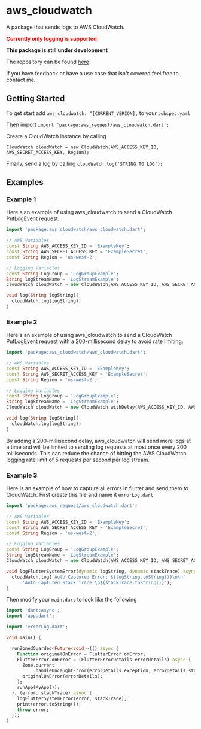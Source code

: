 # aws_cloudwatch

A package that sends logs to AWS CloudWatch. 

<span style="color:red">**Currently only logging is supported**</span>


**This package is still under development**

The repository can be found [here](https://github.com/Zsmerritt/Flutter_AWS_CloudWatch)

If you have feedback or have a use case that isn't covered feel free to contact me.

## Getting Started

To get start add `aws_cloudwatch: ^[CURRENT_VERION],` to your `pubspec.yaml`

Then import `import 'package:aws_request/aws_cloudwatch.dart';`

Create a CloudWatch instance by calling   
~~~
CloudWatch cloudWatch = new CloudWatch(AWS_ACCESS_KEY_ID, AWS_SECRET_ACCESS_KEY, Region);
~~~
Finally, send a log by calling `cloudWatch.log('STRING TO LOG');`

## Examples

### Example 1
Here's an example of using aws_cloudwatch to send a CloudWatch PutLogEvent request:

~~~dart
import 'package:aws_cloudwatch/aws_cloudwatch.dart';

// AWS Variables
const String AWS_ACCESS_KEY_ID = 'ExampleKey';
const String AWS_SECRET_ACCESS_KEY = 'ExampleSecret';
const String Region = 'us-west-2';

// Logging Variables
const String LogGroup = 'LogGroupExample';
String logStreamName = 'LogStreamExample';
CloudWatch cloudWatch = new CloudWatch(AWS_ACCESS_KEY_ID, AWS_SECRET_ACCESS_KEY, Region);

void log(String logString){
  cloudWatch.log(logString);
}
~~~
### Example 2
Here's an example of using aws_cloudwatch to send a CloudWatch PutLogEvent request with a 200-millisecond delay to avoid
rate limiting:

~~~dart
import 'package:aws_cloudwatch/aws_cloudwatch.dart';

// AWS Variables
const String AWS_ACCESS_KEY_ID = 'ExampleKey';
const String AWS_SECRET_ACCESS_KEY = 'ExampleSecret';
const String Region = 'us-west-2';

// Logging Variables
const String LogGroup = 'LogGroupExample';
String logStreamName = 'LogStreamExample';
CloudWatch cloudWatch = new CloudWatch.withDelay(AWS_ACCESS_KEY_ID, AWS_SECRET_ACCESS_KEY, Region, 200);

void log(String logString){
  cloudWatch.log(logString);
}
~~~
By adding a 200-millisecond delay, aws_cloudwatch will send more logs at a time and will be limited to sending log requests
at most once every 200 milliseconds. This can reduce the chance of hitting the AWS CloudWatch logging rate limit of 5 requests
per second per log stream.
### Example 3
Here is an example of how to capture all errors in flutter and send them to CloudWatch.
First create this file and name it `errorLog.dart`
~~~dart
import 'package:aws_request/aws_cloudwatch.dart';

// AWS Variables
const String AWS_ACCESS_KEY_ID = 'ExampleKey';
const String AWS_SECRET_ACCESS_KEY = 'ExampleSecret';
const String Region = 'us-west-2';

// Logging Variables
const String LogGroup = 'LogGroupExample';
String logStreamName = 'LogStreamExample';
CloudWatch cloudWatch = new CloudWatch(AWS_ACCESS_KEY_ID, AWS_SECRET_ACCESS_KEY, Region);

void logFlutterSystemError(dynamic logString, dynamic stackTrace) async {
  cloudWatch.log('Auto Captured Error: ${logString.toString()}\n\n'
      'Auto Captured Stack Trace:\n${stackTrace.toString()}');
}
~~~
Then modify your `main.dart` to look like the following
~~~dart
import 'dart:async';
import 'app.dart';

import 'errorLog.dart';

void main() {

  runZonedGuarded<Future<void>>(() async {
    Function originalOnError = FlutterError.onError;
    FlutterError.onError = (FlutterErrorDetails errorDetails) async {
      Zone.current
          .handleUncaughtError(errorDetails.exception, errorDetails.stack);
      originalOnError(errorDetails);
    };
    runApp(MyApp());
  }, (error, stackTrace) async {
    logFlutterSystemError(error, stackTrace);
    print(error.toString());
    throw error;
  });
}
~~~